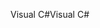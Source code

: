 <span data-ttu-id="e896f-101">Visual C#</span><span class="sxs-lookup"><span data-stu-id="e896f-101">Visual C#</span></span>